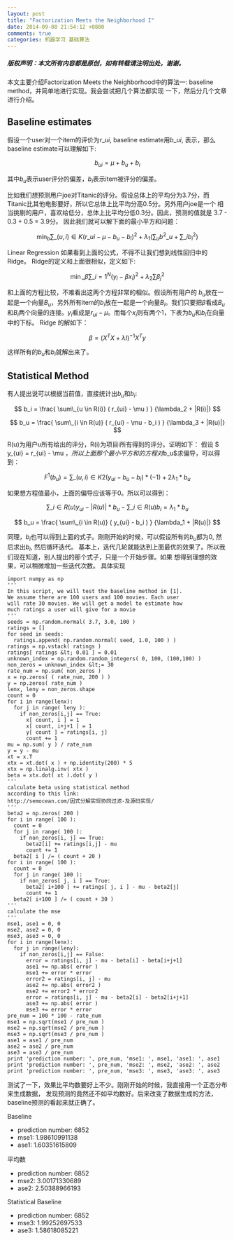 ```yaml
---
layout: post
title: "Factorization Meets the Neighborhood I"
date: 2014-09-08 21:54:12 +0800
comments: true
categories: 机器学习 基础算法
---
```

##### 版权声明：本文所有内容都是原创，如有转载请注明出处，谢谢。

<!--more本文主要介绍Factorization Meets the Neighborhood中的算法一:baseline method，并简单地进行实现。我会尝试把几个算法都实现一下，然后分几个文章进行介绍。 Baseline estimates 假设一个user对一个item的评价为-->
本文主要介绍Factorization Meets the Neighborhood中的算法一:
baseline method，并简单地进行实现。我会尝试把几个算法都实现
一下，然后分几个文章进行介绍。

## Baseline estimates
假设一个user对一个item的评价为$r\_{ui}$, baseline estimate用$b\_{ui}$,
表示，那么baseline estimate可以理解如下:

$$ b_{ui} = \mu + b_u + b_i $$

其中$b_u$表示user评分的偏差，$b_i$表示item被评分的偏差。

比如我们想预测用户joe对Titanic的评分。假设总体上的平均分为3.7分，而
Titanic比其他电影要好，所以它总体上比平均分高0.5分。另外用户joe是一个
相当挑剔的用户，喜欢给低分，总体上比平均分低0.3分。因此，预测的值就是
3.7 - 0.3 + 0.5 = 3.9分。
因此我们就可以解下面的最小平方和问题：

$$ \displaystyle \min_b \displaystyle \sum\_{(u,i) \in K} ( r\_{ui} - \mu - b_u - b_i )^{2} + \lambda_1 ( \displaystyle \sum_u b^{2}\_u  + \displaystyle \sum\_{i} b^{2}_i ) $$

Linear Regression
如果看到上面的公式，不得不让我们想到线性回归中的Ridge。
Ridge的定义和上面很相似，定义如下:

$$ \displaystyle \min\_{\beta} \displaystyle \sum\_{i=1}^{N} ( y_i - \beta x_i )^{2} + \lambda_2 \sum \beta^{2}_j$$

和上面的方程比较，不难看出这两个方程非常的相似。假设所有用户的 $b_u$放在一起是一个向量$B_u$，另外所有item的$b_i$放在一起是一个向量$B_i$。我们只要把$\beta$看成$B_u$和$B_i$两个向量的连接。$y_i$看成是$r_{ui} - \mu$。而每个$x_i$则有两个1，下表为$b_u$和$b_i$在向量中的下标。
Ridge 的解如下：

$$ \beta = (X^{T}X + \lambda I )^{-1} X^{T} y $$

这样所有的$b_u$和$b_i$就解出来了。

## Statistical Method
有人提出说可以根据当前值，直接统计出$b_u$和$b_i$:

$$ b_i = \frac{ \sum\_{u \in R(i)} ( r_{ui} - \mu ) } {\lambda_2 + |R(i)|} $$

$$ b_u = \frac{ \sum\_{i \in R(u)} ( r_{ui} - \mu - b_i )   } {\lambda_3 + |R(u)|} $$

R(u)为用户u所有给出的评分，R(i)为项目i所有得到的评分。证明如下：
假设 $ y\_{ui} = r\_{ui} - \mu $，所以上面那个最小平方和的方程对$b_u$求偏导，可以得到：

$$ F^{1} (b_u) =  \sum\_{(u,i) \in K} 2( y_{ui} - b_u - b_i ) * (-1) + 2 \lambda_1 * b_u $$

如果想方程值最小，上面的偏导应该等于0。所以可以得到：

$$ \sum\_{i \in R(u)} y_{ui}  - |R(u)| * b_u - \sum\_{i \in R(u)} b_i =  \lambda_1 * b_u $$

$$ b_u = \frac{ \sum\_{i \in R(u)} ( y_{ui} - b_i ) } {\lambda_1 + |R(u)|} $$

同理，$b_i$也可以得到上面的式子。刚刚开始的时候，可以假设所有的$b_u$都为0, 然后求出$b_i$, 然后循环迭代。
基本上，迭代几轮就能达到上面最优的效果了。所以我们现在知道，别人提出的那个式子，只是一个开始步骤。如果
想得到理想的效果，可以稍微增加一些迭代次数。
具体实现
```
import numpy as np
'''
In this script, we will test the baseline method in [1].
We assume there are 100 users and 100 movies. Each user
will rate 30 movies. We will get a model to estimate how
much ratings a user will give for a movie
'''
seeds = np.random.normal( 3.7, 3.0, 100 )
ratings = []
for seed in seeds:
  ratings.append( np.random.normal( seed, 1.0, 100 ) )
ratings = np.vstack( ratings )
ratings[ ratings &lt; 0.01 ] = 0.01
unknown_index = np.random.random_integers( 0, 100, (100,100) )
non_zeros = unknown_index &lt;= 30
rate_num = np.sum( non_zeros )
x = np.zeros( ( rate_num, 200 ) )
y = np.zeros( rate_num )
lenx, leny = non_zeros.shape
count = 0
for i in range(lenx):
  for j in range( leny ):
    if non_zeros[i,j] == True:
      x[ count, i ] = 1
      x[ count, i+j+1 ] = 1
      y[ count ] = ratings[i, j]
      count += 1
mu = np.sum( y ) / rate_num
y = y - mu
xt = x.T
xtx = xt.dot( x ) + np.identity(200) * 5
xtx = np.linalg.inv( xtx )
beta = xtx.dot( xt ).dot( y )
'''
calculate beta using statistical method
according to this link:
http://semocean.com/因式分解实现协同过滤-及源码实现/
'''
beta2 = np.zeros( 200 )
for i in range( 100 ):
  count = 0
  for j in range( 100 ):
    if non_zeros[i, j] == True:
      beta2[i] += ratings[i,j] - mu
      count += 1
  beta2[ i ] /= ( count + 20 )
for i in range( 100 ):
  count = 0
  for j in range( 100 ):
    if non_zeros[ j, i ] == True:
      beta2[ i+100 ] += ratings[ j, i ] - mu - beta2[j]
      count += 1
  beta2[ i+100 ] /= ( count + 30 )
'''
calculate the mse
'''
mse1, ase1 = 0, 0
mse2, ase2 = 0, 0
mse3, ase3 = 0, 0
for i in range(lenx):
  for j in range(leny):
    if non_zeros[i,j] == False:
      error = ratings[i, j] - mu - beta[i] - beta[i+j+1]
      ase1 += np.abs( error )
      mse1 += error * error
      error2 = ratings[i, j] - mu
      ase2 += np.abs( error2 )
      mse2 += error2 * error2
      error = ratings[i, j] - mu - beta2[i] - beta2[i+j+1]
      ase3 += np.abs( error )
      mse3 += error * error
pre_num = 100 * 100 - rate_num
mse1 = np.sqrt(mse1 / pre_num )
mse2 = np.sqrt(mse2 / pre_num )
mse3 = np.sqrt(mse3 / pre_num )
ase1 = ase1 / pre_num
ase2 = ase2 / pre_num
ase3 = ase3 / pre_num
print 'prediction number: ', pre_num, 'mse1: ', mse1, 'ase1: ', ase1
print 'prediction number: ', pre_num, 'mse2: ', mse2, 'ase2: ', ase2
print 'prediction number: ', pre_num, 'mse3: ', mse3, 'ase3: ', ase3
```
测试了一下，效果比平均数要好上不少。刚刚开始的时候，我直接用一个正态分布来生成数据，
发现预测的竟然还不如平均数好。后来改变了数据生成的方法，baseline预测的看起来就正确了。

Baseline

 - prediction number:  6852
 - mse1:  1.98610991138
 - ase1:  1.60351615809

平均数

 - prediction number:  6852
 - mse2:  3.00171330689
 - ase2:  2.50388966193

Statistical Baseline

 - prediction number:  6852
 - mse3:  1.99252697533
 - ase3:  1.58618085221
